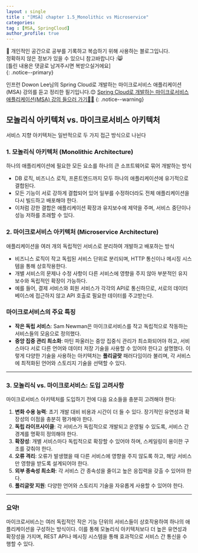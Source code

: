 ```yaml
---
layout : single
title : "[MSA] chapter 1.5_Monolithic vs Microservice"
categories: 
tag : [MSA, SpringCloud]
author_profile: true
---
```


📌 개인적인 공간으로 공부를 기록하고 복습하기 위해 사용하는 블로그입니다. <br>
정확하지 않은 정보가 있을 수 있으니 참고바랍니다 :😸 <br>
[틀린 내용은 댓글로 남겨주시면 복받으실거에요]  
{: .notice--primary}

인프런 Dowon Lee님의 Spring Cloud로 개발하는 마이크로서비스 애플리케이션(MSA) 강의를 듣고 정리한 필기입니다.😊
[Spring Cloud로 개발하는 마이크로서비스 애플리케이션(MSA) 강의 들으러 가기👩‍🏫](https://inf.run/GHeRm)
{: .notice--warning}

## 모놀리식 아키텍처 vs. 마이크로서비스 아키텍처

서비스 지향 아키텍처는 일반적으로 두 가지 접근 방식으로 나뉜다

### 1. 모놀리식 아키텍처 (Monolithic Architecture)

하나의 애플리케이션에 필요한 모든 요소를 하나의 큰 소프트웨어로 묶어 개발하는 방식

- DB 로직, 비즈니스 로직, 프론트엔드까지 모두 하나의 애플리케이션에 유기적으로 결합된다.
- 모든 기능이 서로 강하게 결합되어 있어 일부를 수정하더라도 전체 애플리케이션을 다시 빌드하고 배포해야 한다.
- 이처럼 강한 결합은 애플리케이션 확장과 유지보수에 제약을 주며, 서비스 중단이나 성능 저하를 초래할 수 있다.

### 2. 마이크로서비스 아키텍처 (Microservice Architecture)

애플리케이션을 여러 개의 독립적인 서비스로 분리하여 개발하고 배포하는 방식

- 비즈니스 로직이 작고 독립된 서비스 단위로 분리되며, HTTP 통신이나 메시징 시스템을 통해 상호작용한다.
- 개별 서비스의 문제나 수정 사항이 다른 서비스에 영향을 주지 않아 부분적인 유지보수와 독립적인 확장이 가능하다.
- 예를 들어, 결제 서비스와 회원 서비스가 각각의 API로 통신하므로, 서로의 데이터베이스에 접근하지 않고 API 호출로 필요한 데이터를 주고받는다.

### 마이크로서비스의 주요 특징

- **작은 독립 서비스**: Sam Newman은 마이크로서비스를 작고 독립적으로 작동하는 서비스들의 모음으로 정의했다.
- **중앙 집중 관리 최소화**: 마틴 파울러는 중앙 집중식 관리가 최소화되어야 하고, 서비스마다 서로 다른 언어와 데이터 저장 기술을 사용할 수 있어야 한다고 설명했다. 이렇게 다양한 기술을 사용하는 아키텍처는 **폴리글랏** 패러다임이라 불리며, 각 서비스에 최적화된 언어와 스토리지 기술을 선택할 수 있다.

---

### 3. 모놀리식 vs. 마이크로서비스: 도입 고려사항

마이크로서비스 아키텍처를 도입하기 전에 다음 요소들을 충분히 고려해야 한다:

1. **변화 수용 능력**: 초기 개발 대비 비용과 시간이 더 들 수 있다. 장기적인 유연성과 확장성의 이점을 충분히 평가해야 한다.
2. **독립 라이프사이클**: 각 서비스가 독립적으로 개발되고 운영될 수 있도록, 서비스 간 경계를 명확히 정의해야 한다.
3. **확장성**: 개별 서비스마다 독립적으로 확장할 수 있어야 하며, 스케일링이 용이한 구조를 갖춰야 한다.
4. **오류 격리**: 오류가 발생했을 때 다른 서비스에 영향을 주지 않도록 하고, 해당 서비스만 영향을 받도록 설계되어야 한다.
5. **외부 종속성 최소화**: 각 서비스 간 종속성을 줄이고 높은 응집력을 갖출 수 있어야 한다.
6. **폴리글랏 지원**: 다양한 언어와 스토리지 기술을 자유롭게 사용할 수 있어야 한다.

---

### 요약!

마이크로서비스는 여러 독립적인 작은 기능 단위의 서비스들이 상호작용하여 하나의 애플리케이션을 구성하는 방식이다. 이를 통해 모놀리식 아키텍처보다 더 높은 유연성과 확장성을 가지며, REST API나 메시징 시스템을 통해 효과적으로 서비스 간 통신을 수행할 수 있다.


<br>
<br>
<br>
<br>
<br>
